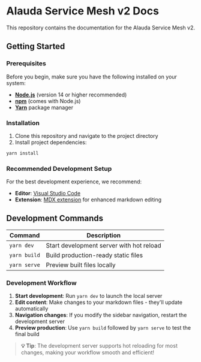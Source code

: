# Alauda Service Mesh v2 Docs

This repository contains the documentation for the Alauda Service Mesh v2.

## Getting Started

### Prerequisites

Before you begin, make sure you have the following installed on your system:

- **[Node.js](https://nodejs.org/en/)** (version 14 or higher recommended)
- **[npm](https://www.npmjs.com/)** (comes with Node.js)
- **[Yarn](https://yarnpkg.com/)** package manager

### Installation

1. Clone this repository and navigate to the project directory
2. Install project dependencies:

```bash
yarn install
```

### Recommended Development Setup

For the best development experience, we recommend:

- **Editor**: [Visual Studio Code](https://code.visualstudio.com/)
- **Extension**: [MDX extension](https://marketplace.visualstudio.com/items?itemName=unifiedjs.vscode-mdx) for enhanced markdown editing

## Development Commands

| Command | Description |
|---------|-------------|
| `yarn dev` | Start development server with hot reload |
| `yarn build` | Build production-ready static files |
| `yarn serve` | Preview built files locally |

### Development Workflow

1. **Start development**: Run `yarn dev` to launch the local server
2. **Edit content**: Make changes to your markdown files - they'll update automatically
3. **Navigation changes**: If you modify the sidebar navigation, restart the development server
4. **Preview production**: Use `yarn build` followed by `yarn serve` to test the final build

> **💡 Tip**: The development server supports hot reloading for most changes, making your workflow smooth and efficient!
